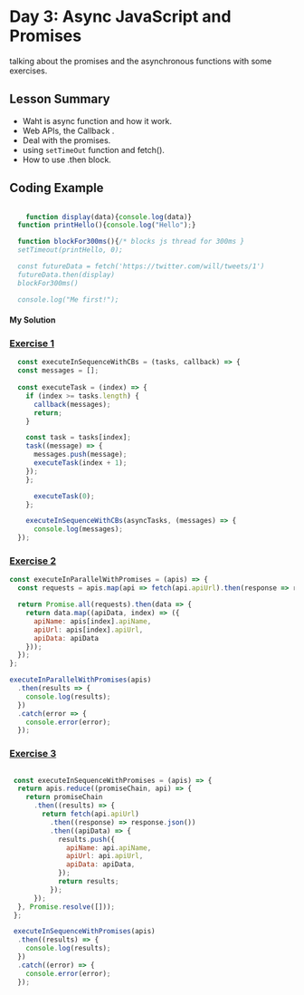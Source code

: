 # Day 3: Async JavaScript and Promises

talking about the promises and the asynchronous functions with some exercises.

## Lesson Summary

- Waht is async function and how it work.
- Web APIs, the Callback .
- Deal with the promises.
- using `setTimeOut` function and fetch().
- How to use .then block.

## Coding Example

```javascript

    function display(data){console.log(data)}
  function printHello(){console.log("Hello");}

  function blockFor300ms(){/* blocks js thread for 300ms }
  setTimeout(printHello, 0);

  const futureData = fetch('https://twitter.com/will/tweets/1')
  futureData.then(display)
  blockFor300ms()

  console.log("Me first!");

```

#### My Solution

 ### [Exercise 1](https://github.com/orjwan-alrajaby/gsg-expressjs-backend-training-2023/blob/main/learning-sprint-1/week2-day3-tasks/tasks.md)

```javascript
  const executeInSequenceWithCBs = (tasks, callback) => {
  const messages = [];
  
  const executeTask = (index) => {
    if (index >= tasks.length) {
      callback(messages);
      return;
    }

    const task = tasks[index];
    task((message) => {
      messages.push(message);
      executeTask(index + 1);
    });
    };

      executeTask(0);
    };

    executeInSequenceWithCBs(asyncTasks, (messages) => {
      console.log(messages);
  });
```

 ### [Exercise 2](https://github.com/orjwan-alrajaby/gsg-expressjs-backend-training-2023/blob/main/learning-sprint-1/week2-day3-tasks/tasks.md)

```javascript
const executeInParallelWithPromises = (apis) => {
  const requests = apis.map(api => fetch(api.apiUrl).then(response => response.json()));

  return Promise.all(requests).then(data => {
    return data.map((apiData, index) => ({
      apiName: apis[index].apiName,
      apiUrl: apis[index].apiUrl,
      apiData: apiData
    }));
  });
};

executeInParallelWithPromises(apis)
  .then(results => {
    console.log(results);
  })
  .catch(error => {
    console.error(error);
  });
```

 ### [Exercise 3](https://github.com/orjwan-alrajaby/gsg-expressjs-backend-training-2023/blob/main/learning-sprint-1/week2-day3-tasks/tasks.md)

```javascript

 const executeInSequenceWithPromises = (apis) => {
  return apis.reduce((promiseChain, api) => {
    return promiseChain
      .then((results) => {
        return fetch(api.apiUrl)
          .then((response) => response.json())
          .then((apiData) => {
            results.push({
              apiName: api.apiName,
              apiUrl: api.apiUrl,
              apiData: apiData,
            });
            return results;
          });
      });
  }, Promise.resolve([]));
 };

 executeInSequenceWithPromises(apis)
  .then((results) => {
    console.log(results);
  })
  .catch((error) => {
    console.error(error);
  });
```
